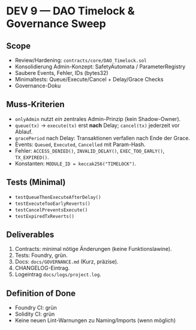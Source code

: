 # DEV 9 — DAO Timelock & Governance Sweep

## Scope
- Review/Hardening: `contracts/core/DAO_Timelock.sol`
- Konsolidierung Admin-Konzept: SafetyAutomata / ParameterRegistry
- Saubere Events, Fehler, IDs (bytes32)
- Minimaltests: Queue/Execute/Cancel + Delay/Grace Checks
- Governance-Doku

## Muss-Kriterien
- `onlyAdmin` nutzt *ein* zentrales Admin-Prinzip (kein Shadow-Owner).
- `queue(tx)` -> `execute(tx)` erst **nach** Delay; `cancel(tx)` jederzeit vor Ablauf.
- `gracePeriod` nach Delay: Transaktionen verfallen nach Ende der Grace.
- Events: `Queued`, `Executed`, `Cancelled` mit Param-Hash.
- Fehler: `ACCESS_DENIED()`, `INVALID_DELAY()`, `EXEC_TOO_EARLY()`, `TX_EXPIRED()`.
- Konstanten: `MODULE_ID = keccak256("TIMELOCK")`.

## Tests (Minimal)
- `testQueueThenExecuteAfterDelay()`
- `testExecuteTooEarlyReverts()`
- `testCancelPreventsExecute()`
- `testExpiredTxReverts()`

## Deliverables
1. Contracts: minimal nötige Änderungen (keine Funktionslawine).
2. Tests: Foundry, grün.
3. Docs: `docs/GOVERNANCE.md` (Kurz, präzise).
4. CHANGELOG-Eintrag.
5. Logeintrag `docs/logs/project.log`.

## Definition of Done
- Foundry CI: grün
- Solidity CI: grün
- Keine neuen Lint-Warnungen zu Naming/Imports (wenn möglich)
